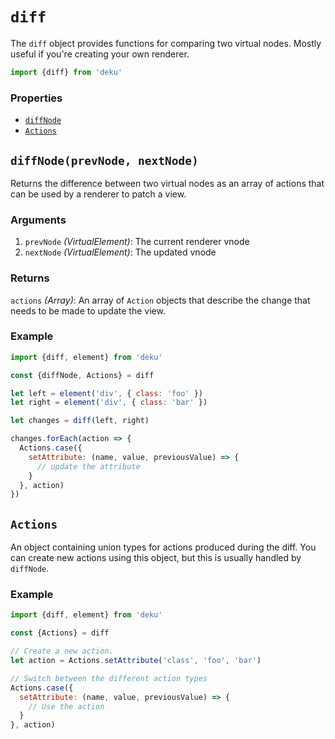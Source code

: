 # `diff`

The `diff` object provides functions for comparing two virtual nodes. Mostly useful if you're creating your own renderer.

```js
import {diff} from 'deku'
```

### Properties

* [`diffNode`](#diffNode)
* [`Actions`](#Actions)

## `diffNode(prevNode, nextNode)`

Returns the difference between two virtual nodes as an array of actions that can be used by a renderer to patch a view.

### Arguments

1. `prevNode` _(VirtualElement)_: The current renderer vnode
2. `nextNode` _(VirtualElement)_: The updated vnode

### Returns

`actions` _(Array)_: An array of `Action` objects that describe the change that needs to be made to update the view.

### Example

```js
import {diff, element} from 'deku'

const {diffNode, Actions} = diff

let left = element('div', { class: 'foo' })
let right = element('div', { class: 'bar' })

let changes = diff(left, right)

changes.forEach(action => {
  Actions.case({
    setAttribute: (name, value, previousValue) => {
      // update the attribute
    }
  }, action)
})
```

## `Actions`

An object containing union types for actions produced during the diff. You can create new actions using this object, but this is usually handled by `diffNode`.

### Example

```js
import {diff, element} from 'deku'

const {Actions} = diff

// Create a new action.
let action = Actions.setAttribute('class', 'foo', 'bar')

// Switch between the different action types
Actions.case({
  setAttribute: (name, value, previousValue) => {
    // Use the action
  }
}, action)
```
